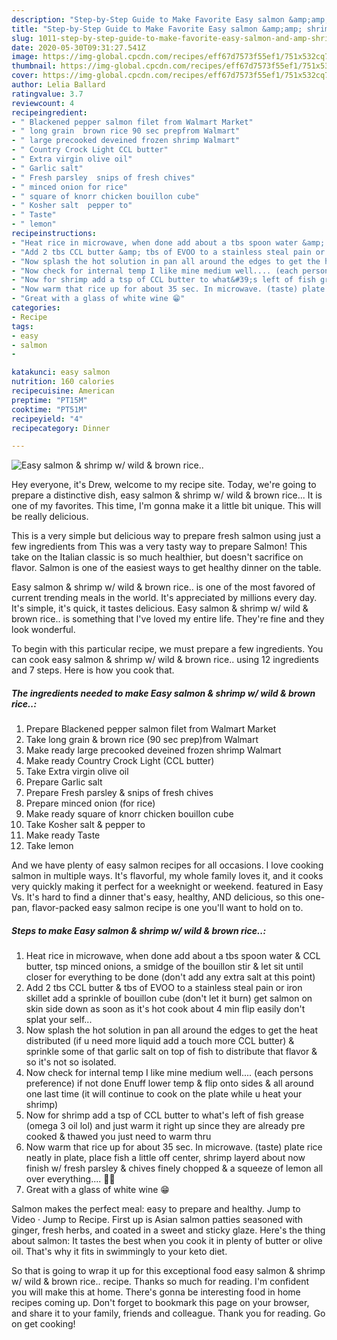 ```yaml
---
description: "Step-by-Step Guide to Make Favorite Easy salmon &amp;amp; shrimp w/ wild &amp;amp; brown rice.."
title: "Step-by-Step Guide to Make Favorite Easy salmon &amp;amp; shrimp w/ wild &amp;amp; brown rice.."
slug: 1011-step-by-step-guide-to-make-favorite-easy-salmon-and-amp-shrimp-w-wild-and-amp-brown-rice
date: 2020-05-30T09:31:27.541Z
image: https://img-global.cpcdn.com/recipes/eff67d7573f55ef1/751x532cq70/easy-salmon-shrimp-w-wild-brown-rice-recipe-main-photo.jpg
thumbnail: https://img-global.cpcdn.com/recipes/eff67d7573f55ef1/751x532cq70/easy-salmon-shrimp-w-wild-brown-rice-recipe-main-photo.jpg
cover: https://img-global.cpcdn.com/recipes/eff67d7573f55ef1/751x532cq70/easy-salmon-shrimp-w-wild-brown-rice-recipe-main-photo.jpg
author: Lelia Ballard
ratingvalue: 3.7
reviewcount: 4
recipeingredient:
- " Blackened pepper salmon filet from Walmart Market"
- " long grain  brown rice 90 sec prepfrom Walmart"
- " large precooked deveined frozen shrimp Walmart"
- " Country Crock Light CCL butter"
- " Extra virgin olive oil"
- " Garlic salt"
- " Fresh parsley  snips of fresh chives"
- " minced onion for rice"
- " square of knorr chicken bouillon cube"
- " Kosher salt  pepper to"
- " Taste"
- " lemon"
recipeinstructions:
- "Heat rice in microwave, when done add about a tbs spoon water &amp; CCL butter, tsp minced onions, a smidge of the bouillon stir &amp; let sit until closer for everything to be done (don&#39;t add any extra salt at this point)"
- "Add 2 tbs CCL butter &amp; tbs of EVOO to a stainless steal pain or iron skillet add a sprinkle of bouillon cube (don&#39;t let it burn) get salmon on skin side down as soon as it&#39;s hot cook about 4 min flip easily don&#39;t splat your self..."
- "Now splash the hot solution in pan all around the edges to get the heat distributed (if u need more liquid add a touch more CCL butter) &amp; sprinkle some of that garlic salt on top of fish to distribute that flavor &amp; so it&#39;s not so isolated."
- "Now check for internal temp I like mine medium well.... (each persons preference) if not done Enuff lower temp &amp; flip onto sides &amp; all around one last time (it will continue to cook on the plate while u heat your shrimp)"
- "Now for shrimp add a tsp of CCL butter to what&#39;s left of fish grease (omega 3 oil lol) and just warm it right up since they are already pre cooked &amp; thawed you just need to warm thru"
- "Now warm that rice up for about 35 sec. In microwave. (taste) plate rice neatly in plate, place fish a little off center, shrimp layerd about now finish w/ fresh parsley &amp; chives finely chopped &amp; a squeeze of lemon all over everything.... 🍴🍾"
- "Great with a glass of white wine 😁"
categories:
- Recipe
tags:
- easy
- salmon
- 

katakunci: easy salmon  
nutrition: 160 calories
recipecuisine: American
preptime: "PT15M"
cooktime: "PT51M"
recipeyield: "4"
recipecategory: Dinner

---
```



![Easy salmon &amp; shrimp w/ wild &amp; brown rice..](https://img-global.cpcdn.com/recipes/eff67d7573f55ef1/751x532cq70/easy-salmon-shrimp-w-wild-brown-rice-recipe-main-photo.jpg)

Hey everyone, it's Drew, welcome to my recipe site. Today, we're going to prepare a distinctive dish, easy salmon &amp; shrimp w/ wild &amp; brown rice... It is one of my favorites. This time, I'm gonna make it a little bit unique. This will be really delicious.

This is a very simple but delicious way to prepare fresh salmon using just a few ingredients from This was a very tasty way to prepare Salmon! This take on the Italian classic is so much healthier, but doesn&#39;t sacrifice on flavor. Salmon is one of the easiest ways to get healthy dinner on the table.

Easy salmon &amp; shrimp w/ wild &amp; brown rice.. is one of the most favored of current trending meals in the world. It's appreciated by millions every day. It's simple, it's quick, it tastes delicious. Easy salmon &amp; shrimp w/ wild &amp; brown rice.. is something that I've loved my entire life. They're fine and they look wonderful.


To begin with this particular recipe, we must prepare a few ingredients. You can cook easy salmon &amp; shrimp w/ wild &amp; brown rice.. using 12 ingredients and 7 steps. Here is how you cook that.

<!--inarticleads1-->

##### The ingredients needed to make Easy salmon &amp; shrimp w/ wild &amp; brown rice..:

1. Prepare  Blackened pepper salmon filet from Walmart Market
1. Take  long grain &amp; brown rice (90 sec prep)from Walmart
1. Make ready  large precooked deveined frozen shrimp Walmart
1. Make ready  Country Crock Light (CCL butter)
1. Take  Extra virgin olive oil
1. Prepare  Garlic salt
1. Prepare  Fresh parsley &amp; snips of fresh chives
1. Prepare  minced onion (for rice)
1. Make ready  square of knorr chicken bouillon cube
1. Take  Kosher salt &amp; pepper to
1. Make ready  Taste
1. Take  lemon


And we have plenty of easy salmon recipes for all occasions. I love cooking salmon in multiple ways. It&#39;s flavorful, my whole family loves it, and it cooks very quickly making it perfect for a weeknight or weekend. featured in Easy Vs. It&#39;s hard to find a dinner that&#39;s easy, healthy, AND delicious, so this one-pan, flavor-packed easy salmon recipe is one you&#39;ll want to hold on to. 

<!--inarticleads2-->

##### Steps to make Easy salmon &amp; shrimp w/ wild &amp; brown rice..:

1. Heat rice in microwave, when done add about a tbs spoon water &amp; CCL butter, tsp minced onions, a smidge of the bouillon stir &amp; let sit until closer for everything to be done (don&#39;t add any extra salt at this point)
1. Add 2 tbs CCL butter &amp; tbs of EVOO to a stainless steal pain or iron skillet add a sprinkle of bouillon cube (don&#39;t let it burn) get salmon on skin side down as soon as it&#39;s hot cook about 4 min flip easily don&#39;t splat your self...
1. Now splash the hot solution in pan all around the edges to get the heat distributed (if u need more liquid add a touch more CCL butter) &amp; sprinkle some of that garlic salt on top of fish to distribute that flavor &amp; so it&#39;s not so isolated.
1. Now check for internal temp I like mine medium well.... (each persons preference) if not done Enuff lower temp &amp; flip onto sides &amp; all around one last time (it will continue to cook on the plate while u heat your shrimp)
1. Now for shrimp add a tsp of CCL butter to what&#39;s left of fish grease (omega 3 oil lol) and just warm it right up since they are already pre cooked &amp; thawed you just need to warm thru
1. Now warm that rice up for about 35 sec. In microwave. (taste) plate rice neatly in plate, place fish a little off center, shrimp layerd about now finish w/ fresh parsley &amp; chives finely chopped &amp; a squeeze of lemon all over everything.... 🍴🍾
1. Great with a glass of white wine 😁


Salmon makes the perfect meal: easy to prepare and healthy. Jump to Video · Jump to Recipe. First up is Asian salmon patties seasoned with ginger, fresh herbs, and coated in a sweet and sticky glaze. Here&#39;s the thing about salmon: It tastes the best when you cook it in plenty of butter or olive oil. That&#39;s why it fits in swimmingly to your keto diet. 

So that is going to wrap it up for this exceptional food easy salmon &amp; shrimp w/ wild &amp; brown rice.. recipe. Thanks so much for reading. I'm confident you will make this at home. There's gonna be interesting food in home recipes coming up. Don't forget to bookmark this page on your browser, and share it to your family, friends and colleague. Thank you for reading. Go on get cooking!
